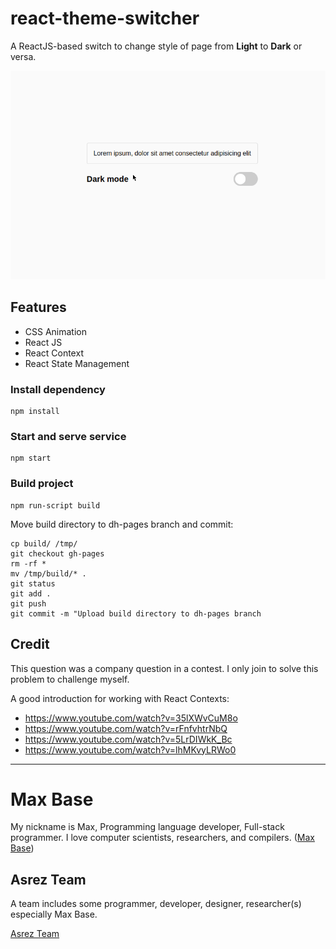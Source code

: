 # react-theme-switcher

A ReactJS-based switch to change style of page from **Light** to **Dark** or versa.

[![](theme-switcher.gif)](https://basemax.github.io/react-theme-switcher/)

## Features

- CSS Animation
- React JS
- React Context
- React State Management

### Install dependency

```
npm install
```

### Start and serve service

```
npm start
```

### Build project

```
npm run-script build
```

Move build directory to dh-pages branch and commit:

```
cp build/ /tmp/
git checkout gh-pages
rm -rf *
mv /tmp/build/* .
git status
git add .
git push
git commit -m "Upload build directory to dh-pages branch
```

## Credit

This question was a company  question in a contest. I only join to solve this problem to challenge myself.

A good introduction for working with React Contexts:
- https://www.youtube.com/watch?v=35lXWvCuM8o
- https://www.youtube.com/watch?v=rFnfvhtrNbQ
- https://www.youtube.com/watch?v=5LrDIWkK_Bc
- https://www.youtube.com/watch?v=lhMKvyLRWo0

---------

# Max Base

My nickname is Max, Programming language developer, Full-stack programmer. I love computer scientists, researchers, and compilers. ([Max Base](https://maxbase.org/))

## Asrez Team

A team includes some programmer, developer, designer, researcher(s) especially Max Base.

[Asrez Team](https://www.asrez.com/)
